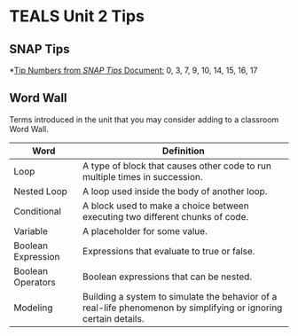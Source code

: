 # TEALS Unit 2 Tips

## SNAP Tips
*[Tip Numbers from *SNAP Tips* Document:](https://github.com/TEALSK12/introduction-to-computer-science/blob/master/Snap%20Tips.docx?raw=true) 0, 3, 7, 9, 10, 14, 15, 16, 17

## Word Wall
Terms introduced in the unit that you may consider adding to a classroom Word Wall.

| Word     | Definition                                 |
| ------------- | --------------------------------------------- |
| Loop     |  A type of block that causes other code to run multiple times in succession.|
| Nested Loop     | A loop used inside the body of another loop. |
| Conditional     | A block used to make a choice between executing two different chunks of code.|
| Variable     | A placeholder for some value. |
| Boolean Expression     | Expressions that evaluate to true or false. |
| Boolean Operators     | Boolean expressions that can be nested. |
| Modeling     |Building a system to simulate the behavior of a real-life phenomenon by simplifying or ignoring certain details. |
